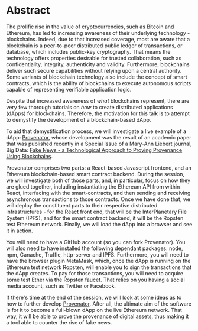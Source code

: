 # Abstract

The prolific rise in the value of cryptocurrencies, such as Bitcoin and Ethereum, has led to increasing awareness of their underlying technology - blockchains. Indeed, due to that increased coverage, most are aware that a blockchain is a peer-to-peer distributed public ledger of transactions, or database, which includes public-key cryptography. That means the technology offers properties desirable for trusted collaboration, such as confidentiality, integrity, authenticity and validity. Furthermore, blockchains deliver such secure capabilities without relying upon a central authority. Some variants of blockchain technology also include the concept of smart contracts, which is the ability of blockchains to execute autonomous scripts capable of representing verifiable application logic.

Despite that increased awareness of _what_ blockchains represent, there are very few thorough tutorials on _how_ to create distributed applications (dApps) for blockchains. Therefore, the motivation for this talk is to attempt to demystify the development of a blockchain-based dApp.

To aid that demystification process, we will investigate a live example of a dApp: [Provenator](https://github.com/glowkeeper/Provenator), whose development was the result of an academic paper that was published recently in a Special Issue of a Mary-Ann Liebert journal, Big Data: [Fake News - a Technological Approach to Proving Provenance Using Blockchains](https://doi.org/10.1089/big.2017.0071).

Provenator comprises two parts: a React-based Javascript frontend, and an Ethereum blockchain-based smart contract backend. During the session, we will investigate both of those parts, and, in particular, focus on how they are glued together, including instantiating the Ethereum API from within React, interfacing with the smart-contracts, and then sending and receiving asynchronous transactions to those contracts. Once we have done that, we will deploy the constituent parts to their respective distributed infrastructures -  for the React front end, that will be the InterPlanetary File System (IPFS), and for the smart contract backend, it will be the Ropsten test Ethereum network. Finally, we will load the dApp into a browser and see it in action.

You will need to have a GitHub account (so you can fork Provenator). You will also need to have installed the following dependant packages: node, npm, Ganache, Truffle, http-server and IPFS. Furthermore, you will need to have the browser plugin MetaMask, which,  once the dApp is running on the Ethereum test network Ropsten, will enable you to sign the transactions that the dApp creates. To pay for those transactions, you will need to acquire some test Ether via the Ropsten faucet. That relies on you having a social media account, such as Twitter or Facebook.

If there's time at the end of the session, we will look at some ideas as to how to further develop [Provenator](https://github.com/glowkeeper/Provenator). After all, the ultimate aim of the software is for it to become a full-blown dApp on the live Ethereum network. That way, it will be able to prove the provenance of digital assets, thus making it a tool able to counter the rise of fake news.
